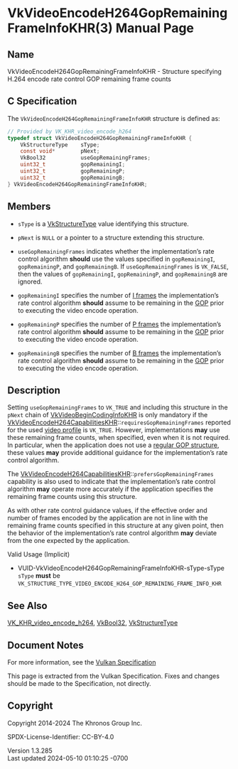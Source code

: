 # VkVideoEncodeH264GopRemainingFrameInfoKHR(3) Manual Page

## Name

VkVideoEncodeH264GopRemainingFrameInfoKHR - Structure specifying H.264
encode rate control GOP remaining frame counts



## <a href="#_c_specification" class="anchor"></a>C Specification

The `VkVideoEncodeH264GopRemainingFrameInfoKHR` structure is defined as:

``` c
// Provided by VK_KHR_video_encode_h264
typedef struct VkVideoEncodeH264GopRemainingFrameInfoKHR {
    VkStructureType    sType;
    const void*        pNext;
    VkBool32           useGopRemainingFrames;
    uint32_t           gopRemainingI;
    uint32_t           gopRemainingP;
    uint32_t           gopRemainingB;
} VkVideoEncodeH264GopRemainingFrameInfoKHR;
```

## <a href="#_members" class="anchor"></a>Members

- `sType` is a [VkStructureType](https://registry.khronos.org/vulkan/specs/1.3-extensions/man/html/VkStructureType.html) value identifying
  this structure.

- `pNext` is `NULL` or a pointer to a structure extending this
  structure.

- `useGopRemainingFrames` indicates whether the implementation’s rate
  control algorithm **should** use the values specified in
  `gopRemainingI`, `gopRemainingP`, and `gopRemainingB`. If
  `useGopRemainingFrames` is `VK_FALSE`, then the values of
  `gopRemainingI`, `gopRemainingP`, and `gopRemainingB` are ignored.

- `gopRemainingI` specifies the number of <a
  href="https://registry.khronos.org/vulkan/specs/1.3-extensions/html/vkspec.html#encode-h264-i-pic"
  target="_blank" rel="noopener">I frames</a> the implementation’s rate
  control algorithm **should** assume to be remaining in the <a
  href="https://registry.khronos.org/vulkan/specs/1.3-extensions/html/vkspec.html#encode-h264-gop"
  target="_blank" rel="noopener">GOP</a> prior to executing the video
  encode operation.

- `gopRemainingP` specifies the number of <a
  href="https://registry.khronos.org/vulkan/specs/1.3-extensions/html/vkspec.html#encode-h264-p-pic"
  target="_blank" rel="noopener">P frames</a> the implementation’s rate
  control algorithm **should** assume to be remaining in the <a
  href="https://registry.khronos.org/vulkan/specs/1.3-extensions/html/vkspec.html#encode-h264-gop"
  target="_blank" rel="noopener">GOP</a> prior to executing the video
  encode operation.

- `gopRemainingB` specifies the number of <a
  href="https://registry.khronos.org/vulkan/specs/1.3-extensions/html/vkspec.html#encode-h264-b-pic"
  target="_blank" rel="noopener">B frames</a> the implementation’s rate
  control algorithm **should** assume to be remaining in the <a
  href="https://registry.khronos.org/vulkan/specs/1.3-extensions/html/vkspec.html#encode-h264-gop"
  target="_blank" rel="noopener">GOP</a> prior to executing the video
  encode operation.

## <a href="#_description" class="anchor"></a>Description

Setting `useGopRemainingFrames` to `VK_TRUE` and including this
structure in the `pNext` chain of
[VkVideoBeginCodingInfoKHR](https://registry.khronos.org/vulkan/specs/1.3-extensions/man/html/VkVideoBeginCodingInfoKHR.html) is only
mandatory if the
[VkVideoEncodeH264CapabilitiesKHR](https://registry.khronos.org/vulkan/specs/1.3-extensions/man/html/VkVideoEncodeH264CapabilitiesKHR.html)::`requiresGopRemainingFrames`
reported for the used <a
href="https://registry.khronos.org/vulkan/specs/1.3-extensions/html/vkspec.html#video-profiles"
target="_blank" rel="noopener">video profile</a> is `VK_TRUE`. However,
implementations **may** use these remaining frame counts, when
specified, even when it is not required. In particular, when the
application does not use a <a
href="https://registry.khronos.org/vulkan/specs/1.3-extensions/html/vkspec.html#encode-h264-regular-gop"
target="_blank" rel="noopener">regular GOP structure</a>, these values
**may** provide additional guidance for the implementation’s rate
control algorithm.

The
[VkVideoEncodeH264CapabilitiesKHR](https://registry.khronos.org/vulkan/specs/1.3-extensions/man/html/VkVideoEncodeH264CapabilitiesKHR.html)::`prefersGopRemainingFrames`
capability is also used to indicate that the implementation’s rate
control algorithm **may** operate more accurately if the application
specifies the remaining frame counts using this structure.

As with other rate control guidance values, if the effective order and
number of frames encoded by the application are not in line with the
remaining frame counts specified in this structure at any given point,
then the behavior of the implementation’s rate control algorithm **may**
deviate from the one expected by the application.

Valid Usage (Implicit)

- <a href="#VUID-VkVideoEncodeH264GopRemainingFrameInfoKHR-sType-sType"
  id="VUID-VkVideoEncodeH264GopRemainingFrameInfoKHR-sType-sType"></a>
  VUID-VkVideoEncodeH264GopRemainingFrameInfoKHR-sType-sType  
  `sType` **must** be
  `VK_STRUCTURE_TYPE_VIDEO_ENCODE_H264_GOP_REMAINING_FRAME_INFO_KHR`

## <a href="#_see_also" class="anchor"></a>See Also

[VK_KHR_video_encode_h264](https://registry.khronos.org/vulkan/specs/1.3-extensions/man/html/VK_KHR_video_encode_h264.html),
[VkBool32](https://registry.khronos.org/vulkan/specs/1.3-extensions/man/html/VkBool32.html), [VkStructureType](https://registry.khronos.org/vulkan/specs/1.3-extensions/man/html/VkStructureType.html)

## <a href="#_document_notes" class="anchor"></a>Document Notes

For more information, see the <a
href="https://registry.khronos.org/vulkan/specs/1.3-extensions/html/vkspec.html#VkVideoEncodeH264GopRemainingFrameInfoKHR"
target="_blank" rel="noopener">Vulkan Specification</a>

This page is extracted from the Vulkan Specification. Fixes and changes
should be made to the Specification, not directly.

## <a href="#_copyright" class="anchor"></a>Copyright

Copyright 2014-2024 The Khronos Group Inc.

SPDX-License-Identifier: CC-BY-4.0

Version 1.3.285  
Last updated 2024-05-10 01:10:25 -0700
